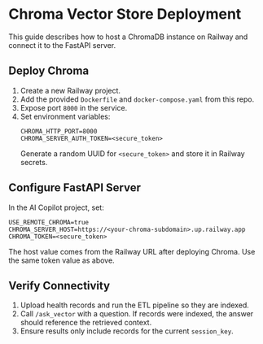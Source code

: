 # Chroma Vector Store Deployment

This guide describes how to host a ChromaDB instance on Railway and connect it to the FastAPI server.

## Deploy Chroma
1. Create a new Railway project.
2. Add the provided `Dockerfile` and `docker-compose.yaml` from this repo.
3. Expose port `8000` in the service.
4. Set environment variables:
   ```env
   CHROMA_HTTP_PORT=8000
   CHROMA_SERVER_AUTH_TOKEN=<secure_token>
   ```
   Generate a random UUID for `<secure_token>` and store it in Railway secrets.

## Configure FastAPI Server
In the AI Copilot project, set:
```env
USE_REMOTE_CHROMA=true
CHROMA_SERVER_HOST=https://<your-chroma-subdomain>.up.railway.app
CHROMA_TOKEN=<secure_token>
```
The host value comes from the Railway URL after deploying Chroma. Use the same token value as above.

## Verify Connectivity
1. Upload health records and run the ETL pipeline so they are indexed.
2. Call `/ask_vector` with a question. If records were indexed, the answer should reference the retrieved context.
3. Ensure results only include records for the current `session_key`.
